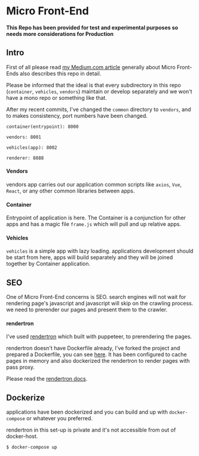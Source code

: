 # Micro Front-End
__This Repo has been provided for test and experimental purposes so needs more considerations for Production__

## Intro
First of all please read [my Medium.com article](https://medium.com/@borvelt/micro-frontend-vue-js-435d9458218c) generally about Micro Front-Ends also describes this repo in detail.

Please be informed that the ideal is that every subdirectory in this repo (`container`, `vehicles`, `vendors`) maintain or develop separately and we won't have a mono repo or something like that.

After my recent commits, I've changed the `common` directory to `vendors`, and to makes consistency, port numbers have been changed.

	container(entrypoint): 8000

	vendors: 8001

	vehicles(app): 8002

	renderer: 8888



#### Vendors
vendors app carries out our application common scripts like `axios`, `Vue`, `React`, or any other common libraries between apps.

#### Container
Entrypoint of application is here. The Container is a conjunction for other apps and has a magic file `frame.js` which will pull and up relative apps.

#### Vehicles
`vehicles` is a simple app with lazy loading. applications development should be start from here, apps will build separately and they will be joined together by Container application.

## SEO
One of Micro Front-End concerns is SEO. search engines will not wait for rendering page's javascript and javascript will skip on the crawling process. we need to prerender our pages and present them to the crawler.

#### rendertron
I've used [rendertron](https://github.com/GoogleChrome/rendertron) which built with puppeteer, to prerendering the pages.

rendertron doesn't have Dockerfile already, I've forked the project and prepared a Dockerfile, you can see [here](https://github.com/borvelt/rendertron). It has been configured to cache pages in memory and also dockerized the rendertron to render pages with pass proxy.

Please read the [rendertron docs](https://github.com/GoogleChrome/rendertron).

## Dockerize 
applications have been dockerized and you can build and up with `docker-compose` or whatever you preferred.

rendertron in this set-up is private and it's not accessible from out of docker-host.

```bash
$ docker-compose up
```
